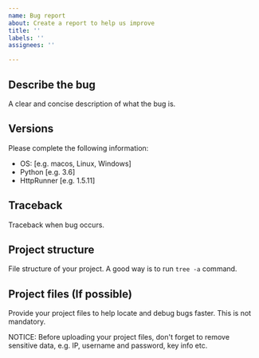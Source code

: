 ```yaml
---
name: Bug report
about: Create a report to help us improve
title: ''
labels: ''
assignees: ''

---
```


## Describe the bug

A clear and concise description of what the bug is.

## Versions

Please complete the following information:

 - OS: [e.g. macos, Linux, Windows]
 - Python [e.g. 3.6]
 - HttpRunner [e.g. 1.5.11]

## Traceback

Traceback when bug occurs.

## Project structure

File structure of your project. A good way is to run `tree -a` command.

## Project files (If possible)

Provide your project files to help locate and debug bugs faster. This is not mandatory.

NOTICE: Before uploading your project files, don't forget to remove sensitive data, e.g. IP, username and password, key info etc.
